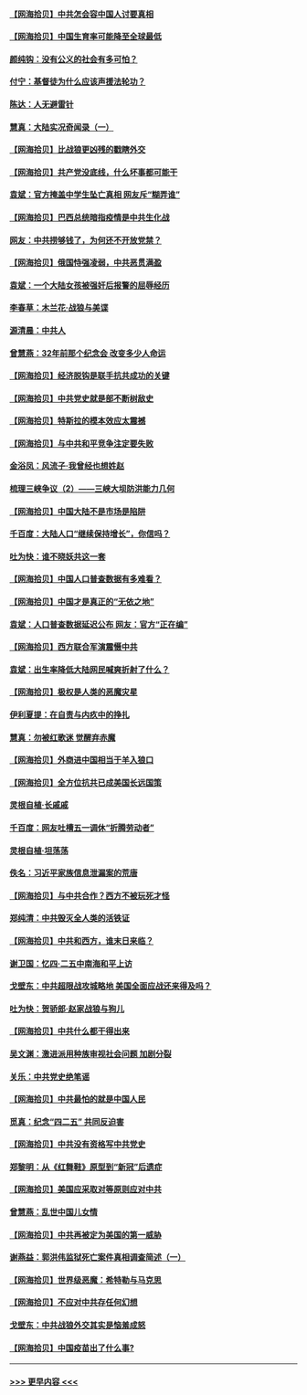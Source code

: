 #### [【网海拾贝】中共怎会容中国人讨要真相](../pages/nsc993/n12952161.md?t=05160502) 
#### [【网海拾贝】中国生育率可能降至全球最低](../pages/nsc993/n12948793.md?t=05160502) 
#### [颜纯钩：没有公义的社会有多可怕？](../pages/nsc993/n12947626.md?t=05160502) 
#### [付宁：基督徒为什么应该声援法轮功？](../pages/nsc993/n12947233.md?t=05160502) 
#### [陈达：人无避雷针](../pages/nsc993/n12947098.md?t=05160502) 
#### [慧真：大陆实况奇闻录（一）](../pages/nsc993/n12945811.md?t=05160502) 
#### [【网海拾贝】比战狼更凶残的戳瞎外交](../pages/nsc993/n12945717.md?t=05160502) 
#### [【网海拾贝】共产党没底线，什么坏事都可能干](../pages/nsc993/n12942090.md?t=05160502) 
#### [袁斌：官方掩盖中学生坠亡真相 网友斥“糊弄谁”](../pages/nsc993/n12942029.md?t=05160502) 
#### [【网海拾贝】巴西总统暗指疫情是中共生化战](../pages/nsc993/n12938999.md?t=05160502) 
#### [网友：中共捞够钱了，为何还不开放党禁？](../pages/nsc993/n12938952.md?t=05160502) 
#### [【网海拾贝】俄国恃强凌弱，中共恶贯满盈](../pages/nsc993/n12936626.md?t=05160502) 
#### [袁斌：一个大陆女孩被强奸后报警的屈辱经历](../pages/nsc993/n12936547.md?t=05160502) 
#### [李春草：木兰花·战狼与美谍](../pages/nsc993/n12935995.md?t=05160502) 
#### [源清晨：中共人](../pages/nsc993/n12935589.md?t=05160502) 
#### [曾慧燕：32年前那个纪念会 改变多少人命运](../pages/nsc993/n12934233.md?t=05160502) 
#### [【网海拾贝】经济脱钩是联手抗共成功的关键](../pages/nsc993/n12934176.md?t=05160502) 
#### [【网海拾贝】中共党史就是部不断树敌史](../pages/nsc993/n12932844.md?t=05160502) 
#### [【网海拾贝】特斯拉的模本效应太震撼](../pages/nsc993/n12925626.md?t=05160502) 
#### [【网海拾贝】与中共和平竞争注定要失败](../pages/nsc993/n12923326.md?t=05160502) 
#### [金浴凤：风流子‧我曾经也想姓赵](../pages/nsc993/n12920911.md?t=05160502) 
#### [梳理三峡争议（2）——三峡大坝防洪能力几何](../pages/nsc993/n12920173.md?t=05160502) 
#### [【网海拾贝】中国大陆不是市场是陷阱](../pages/nsc993/n12920143.md?t=05160502) 
#### [千百度：大陆人口“继续保持增长”，你信吗？](../pages/nsc993/n12918946.md?t=05160502) 
#### [吐为快：谁不晓妖共这一套](../pages/nsc993/n12918941.md?t=05160502) 
#### [【网海拾贝】中国人口普查数据有多难看？](../pages/nsc993/n12917822.md?t=05160502) 
#### [【网海拾贝】中国才是真正的“无依之地”](../pages/nsc993/n12915845.md?t=05160502) 
#### [袁斌：人口普查数据延迟公布 网友：官方“正在编”](../pages/nsc993/n12915748.md?t=05160502) 
#### [【网海拾贝】西方联合军演震慑中共](../pages/nsc993/n12913466.md?t=05160502) 
#### [袁斌：出生率降低大陆网民喊爽折射了什么？](../pages/nsc993/n12913365.md?t=05160502) 
#### [【网海拾贝】极权是人类的恶魔灾星](../pages/nsc993/n12910697.md?t=05160502) 
#### [伊利夏提：在自责与内疚中的挣扎](../pages/nsc993/n12910493.md?t=05160502) 
#### [慧真：勿被红歌迷 觉醒弃赤魔](../pages/nsc993/n12910485.md?t=05160502) 
#### [【网海拾贝】外商进中国相当于羊入狼口](../pages/nsc993/n12908274.md?t=05160502) 
#### [【网海拾贝】全方位抗共已成美国长远国策](../pages/nsc993/n12906878.md?t=05160502) 
#### [灵根自植‧长戚戚](../pages/nsc993/n12905585.md?t=05160502) 
#### [千百度：网友吐槽五一调休“折腾劳动者”](../pages/nsc993/n12905934.md?t=05160502) 
#### [灵根自植‧坦荡荡](../pages/nsc993/n12905562.md?t=05160502) 
#### [佚名：习近平家族信息泄漏案的荒唐](../pages/nsc993/n12904705.md?t=05160502) 
#### [【网海拾贝】与中共合作？西方不被玩死才怪](../pages/nsc993/n12903873.md?t=05160502) 
#### [郑纯清：中共毁灭全人类的活铁证](../pages/nsc993/n12903785.md?t=05160502) 
#### [【网海拾贝】中共和西方，谁末日来临？](../pages/nsc993/n12903482.md?t=05160502) 
#### [谢卫国：忆四‧二五中南海和平上访](../pages/nsc993/n12902192.md?t=05160502) 
#### [戈壁东：中共超限战攻城略地 美国全面应战还来得及吗？](../pages/nsc993/n12902297.md?t=05160502) 
#### [吐为快：贺骄郎‧赵家战狼与狗儿](../pages/nsc993/n12902280.md?t=05160502) 
#### [【网海拾贝】中共什么都干得出来](../pages/nsc993/n12897500.md?t=05160502) 
#### [吴文渊：激进派用种族审视社会问题 加剧分裂](../pages/nsc993/n12893881.md?t=05160502) 
#### [关乐：中共党史绝笔谣](../pages/nsc993/n12897270.md?t=05160502) 
#### [【网海拾贝】中共最怕的就是中国人民](../pages/nsc993/n12894705.md?t=05160502) 
#### [觅真：纪念“四二五” 共同反迫害](../pages/nsc993/n12894553.md?t=05160502) 
#### [【网海拾贝】中共没有资格写中共党史](../pages/nsc993/n12892231.md?t=05160502) 
#### [郑黎明：从《红舞鞋》原型到“新冠”后遗症](../pages/nsc993/n12890469.md?t=05160502) 
#### [【网海拾贝】美国应采取对等原则应对中共](../pages/nsc993/n12889176.md?t=05160502) 
#### [曾慧燕：乱世中国儿女情](../pages/nsc993/n12887931.md?t=05160502) 
#### [【网海拾贝】中共再被定为美国的第一威胁](../pages/nsc993/n12887580.md?t=05160502) 
#### [谢燕益：郭洪伟监狱死亡案件真相调查简述（一）](../pages/nsc993/n12885648.md?t=05160502) 
#### [【网海拾贝】世界级恶魔：希特勒与马克思](../pages/nsc993/n12884062.md?t=05160502) 
#### [【网海拾贝】不应对中共存任何幻想](../pages/nsc993/n12881460.md?t=05160502) 
#### [戈壁东：中共战狼外交其实是恼羞成怒](../pages/nsc993/n12880392.md?t=05160502) 
#### [【网海拾贝】中国疫苗出了什么事?](../pages/nsc993/n12879124.md?t=05160502) 

----
#### [ >>> 更早内容 <<< ](../indexes/nsc993-earlier.md)
